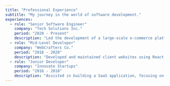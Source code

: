 ```yaml
---
title: "Professional Experience"
subtitle: "My journey in the world of software development."
experiences:
  - role: "Senior Software Engineer"
    company: "Tech Solutions Inc."
    period: "2020 - Present"
    description: "Led the development of a large-scale e-commerce platform using Next.js and TypeScript. Mentored junior developers and improved deployment pipelines, reducing build times by 30%."
  - role: "Mid-Level Developer"
    company: "WebCrafters Co."
    period: "2018 - 2020"
    description: "Developed and maintained client websites using React and Node.js. Collaborated with designers to create responsive and user-friendly interfaces."
  - role: "Junior Developer"
    company: "Innovate Startups"
    period: "2016 - 2018"
    description: "Assisted in building a SaaS application, focusing on front-end features with React and Redux. Gained foundational experience in an agile development environment."
---
```

